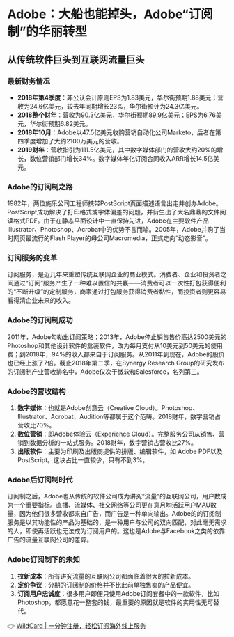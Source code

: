 # Adobe：大船也能掉头，Adobe“订阅制”的华丽转型

## 从传统软件巨头到互联网流量巨头

### 最新财务情况

- **2018年第4季度**：非公认会计原则EPS为1.83美元，华尔街预期1.88美元；营收为24.6亿美元，较去年同期增长23%，华尔街预计为24.3亿美元。
- **2018整个财年**：营收为90.3亿美元，华尔街预期89.9亿美元；EPS为6.76美元，华尔街预期6.82美元。
- **2018年10月**：Adobe以47.5亿美元收购营销自动化公司Marketo，后者在第四季度增加了大约2100万美元的营收。
- **2019财年**：营收指引为111.5亿美元，其中数字媒体部门的营收大约20%的增长，数位营销部门增长34%。数字媒体年化订阅合同收入ARR增长14.5亿美元。

### Adobe的订阅制之路

1982年，两位施乐公司工程师携带PostScript页面描述语言出走并创办Adobe。PostScript成功解决了打印格式或字体偏差的问题，并衍生出了大名鼎鼎的文件阅读格式PDF。由于在静态平面设计中一直保持先进，Adobe在主要软件产品Illustrator、Photoshop、Acrobat中的优势不言而喻。2005年，Adobe并购了当时网页最流行的Flash Player的母公司Macromedia，正式走向“动态影音”。

### 订阅服务的变革

订阅服务，是近几年来重塑传统互联网企业的商业模式。消费者、企业和投资者之间通过“订阅”服务产生了一种难以置信的共赢——消费者可以一次性打包获得便利的“不断升级”的定制服务，商家通过打包服务获得消费者黏性，而投资者则更容易看得清企业未来的收入。

### Adobe的订阅制成功

2011年，Adobe勾勒出订阅策略；2013年，Adobe停止销售售价高达2500美元的Photoshop和其他设计软件的盒装软件，改为每月支付从10美元到50美元的使用费；到2018年，94%的收入都来自于订阅服务。从2011年到现在，Adobe的股价也已经上涨了7倍。截止2018年第二季，在Synergy Research Group的研究发布的订阅制产业营收排名中，Adobe仅次于微软和Salesforce，名列第三。

### Adobe的营收结构

1. **数字媒体**：也就是Adobe创意云（Creative Cloud）。Photoshop、Illustrator、Acrobat、Audition等都属于这个范畴。2018财年，数字营销占营收比70%。
2. **数位营销**：即Adobe体验云（Experience Cloud）。完整服务公司从销售、营销到数据分析的一站式服务。2018财年，数字营销占营收比27%。
3. **出版软件**：主要为印刷及出版商提供的排版、编辑软件，如 Adobe PDF以及PostScript。这块占比一直较少，只有不到3%。

### Adobe后订阅制时代

订阅制之后，Adobe也从传统的软件公司成为讲究“流量”的互联网公司，用户数成为一个重要指标。直播、流媒体、社交网络等公司更在意月均活跃用户MAU数量，因为他们很多营收都来自广告，而广告是一种单向输出。Adobe的的订阅制服务是以其功能性的产品为基础的，是一种用户与公司的双向匹配，对此毫无需求的人，即使再活跃也无法成为订阅用户的。这也是Adobe与Facebook之类的依靠广告的流量互联网公司的差异。

### Adobe订阅制下的未知

1. **拉新成本**：所有讲究流量的互联网公司都面临着很大的拉新成本。
2. **定价争议**：分期的订阅制的价格并不比此前单独售卖的产品便宜。
3. **订阅用户忠诚度**：很多用户即便只使用Adobe订阅套餐中的一款软件，比如Photoshop，都愿意花一整套的钱，最重要的原因就是软件的实用性无可替代。

👉 [WildCard | 一分钟注册，轻松订阅海外线上服务](https://bbtdd.com/WildCard)